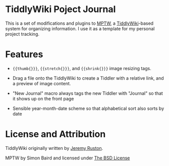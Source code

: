 # TiddlyWiki Poject Journal

This is a set of modifications and plugins to [MPTW](http://mptw.tiddlyspot.com/), a [TiddlyWiki](http://www.tiddlywiki.com/)-based system for organizing information. I use it as a template for my personal project tracking.

# Features
* `{{thumb{}}}`, `{{stretch{}}}`, and `{{shrink{}}}` image resizing tags.

* Drag a file onto the TiddlyWiki to create a Tiddler with a relative
  link, and a preview of image content.

* "New Journal" macro always tags the new Tiddler with "Journal" so that it shows up on the front page

* Sensible year-month-date scheme so that alphabetical sort also sorts by date

# License and Attribution

TiddlyWiki originally written by [Jeremy Ruston](http://jermolene.com/).

MPTW by Simon Baird and licensed under [The BSD License](http://mptw.tiddlyspot.com/#TheBSDLicense)
